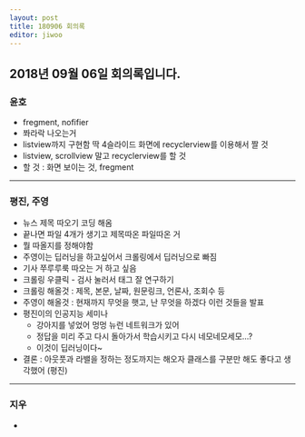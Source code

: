 ```yaml
---
layout: post
title: 180906 회의록
editor: jiwoo
---
```


## 2018년 09월 06일 회의록입니다.

### 윤호

* fregment, nofifier
* 쫘라락 나오는거
* listview까지 구현함 딱 4슬라이드 화면에 recyclerview를 이용해서 짤 것
* listview, scrollview 말고 recyclerview를 할 것
* 할 것 : 화면 보이는 것, fregment 

***

### 평진, 주영

* 뉴스 제목 따오기 코딩 해옴
* 끝나면 파일 4개가 생기고 제목따온 파일따온 거
* 뭘 따올지를 정해야함
* 주영이는 딥러닝을 하고싶어서 크롤링에서 딥러닝으로 빠짐
* 기사 쭈루루룩 따오는 거 하고 싶음
* 크롤링 우클릭 - 검사 눌러서 태그 잘 연구하기
* 크롤링 해올것 : 제목, 본문, 날짜, 원문링크, 언론사, 조회수 등
* 주영이 해올것 : 현재까지 무엇을 햇고, 난 무엇을 하겠다 이런 것들을 발표
* 평진이의 인공지능 세미나
  * 강아지를 넣었어 멍멍 뉴런 네트워크가 있어
  * 정답을 미리 주고 다시 돌아가서 학습시키고 다시 네모네모세모...?
  * 이것이 딥러닝이다~
* 결론 : 아웃풋과 라밸을 정하는 정도까지는 해오자 클래스를 구분만 해도 좋다고 생각했어 (평진)

***

### 지우

* 
